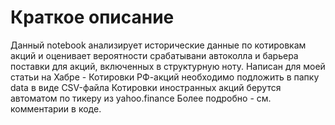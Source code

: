 # Краткое описание
Данный notebook анализирует исторические данные по котировкам акций и оценивает вероятности срабатывани автоколла и барьера поставки для акций, включенных в структурную ноту.
Написан для моей статьи на Хабре - 
Котировки РФ-акций необходимо подложить в папку data в виде CSV-файла
Котировки иностранных акций берутся автоматом по тикеру из yahoo.finance
Более подробно - см. комментарии в коде.

